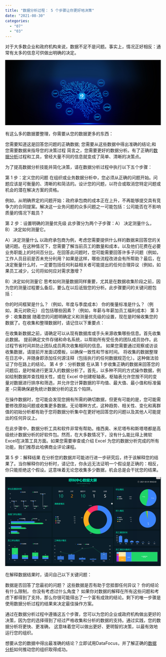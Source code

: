```yaml
---
title: "数据分析过程： 5 个步骤让你更好地决策"
date: "2021-08-30"
categories: 
  - "07"
  - "03"
---
```


对于大多数企业和政府机构来说，数据不足不是问题。事实上，情况正好相反：通常有太多的信息可供做出明确的决定。

![](images/解决方案页面2_02-1副本.jpg)

有这么多的数据要整理，你需要从您的数据更多的东西：

您需要知道这是回答您问题的正确数据; 您需要从这些数据中得出准确的结论;和 您需要数据来指导您的决策过程 简言之，您需要更好的数据分析。有了正确的[数据分析](https://www.datafocus.ai/)过程和工具，曾经大量不同的信息就变成了简单、清晰的决策点。

为了提高数据分析技能并简化决策，请在数据分析过程中执行以下五个步骤：

第 1 步：定义您的问题 在组织或业务数据分析中，您必须从正确的问题开始。问题应该是可衡量的、清晰的和简洁的。设计您的问题，以符合或取消您特定问题或机会的潜在解决方案的资格。

例如，从明确界定的问题开始：政府承包商的成本正在上升，不再能够提交具有竞争力的合同提案。解决这一业务问题的众多问题之一可能包括：公司能否在不影响质量的情况下裁员？

第 2 步：设置明确的测量优先级 此步骤分为两个子步骤：A） 决定测量什么，B） 决定如何测量它。

A）决定测量什么 以政府承包商为例，考虑您需要提供什么样的数据来回答您的关键问题。在这种情况下，您需要了解当前员工的数量和成本，以及他们花费在必要业务职能上的时间百分比。在回答此问题时，您可能需要回答许多子问题（例如，工作人员目前是否未充分利用？如果是这样，哪些流程改进会有所帮助？最后，在决定衡量什么时，一定要包括任何利益相关者可能提出的任何合理异议（例如，如果员工减少，公司将如何应对需求激增？

B）决定如何测量它 思考如何测量数据同样重要，尤其是在数据收集阶段之前，因为您的测量过程要么备后，要么在以后诋毁您的分析。此步骤要问的关键问题包括：

你的时间框架是什么？（例如，年度与季度成本） 你的衡量标准是什么？（例如，美元对欧元） 应包括哪些因素？（例如，年薪与年薪加员工福利成本） 第 3 步：收集数据 随着您的问题明确定义和测量优先级的设置，现在是时候收集您的数据了。在收集和整理数据时，请记住以下重要点：

在收集新数据之前，请确定可以从现有数据库或手头来源收集哪些信息。首先收集此数据。 提前确定文件存储和命名系统，以帮助所有受任务的团队成员协作。此过程节省时间并防止团队成员两次收集相同的信息。 如果您需要通过观察或访谈收集数据，请提前开发面试模板，以确保一致性和节省时间。 将收集的数据整理在日志中，并随身即添加任何源注释（包括执行的任何数据规范化）。这种做法验证了你在路上的结论。 第 4 步：分析数据 在从第 1 步收集正确的数据来回答您的问题后，是时候进行更深入的数据分析了。首先，以多种不同的方式操作数据，例如绘制数据并查找相关性，或在 Excel 中创建枢轴表。枢轴表允许您按不同的变量对数据进行排序和筛选，并允许您计算数据的平均值、最大值、最小值和标准偏差 -只需确保避免统计数据分析的这五个陷阱。

在操作数据时，您可能会发现您拥有所需的确切数据，但更有可能的是，您可能需要修改原始问题或收集更多数据。无论哪种方式，这种趋势、相关性、变化和离群值的初始分析都有助于您将数据分析集中在更好地回答您的问题以及其他人可能提出的任何异议上。

在此步骤中，数据分析工具和软件非常有帮助。维西奥、米尼塔布和斯塔塔都是高级统计数据分析的好软件包。然而，在大多数情况下，没有什么能比得上微软Excel在决策工具方面。如果您需要审查或介绍 Excel 为您的数据分析完成的所有功能，我们推荐此哈佛商业评论课程。

第 5 步：解释结果 在分析您的数据并可能进行进一步研究后，终于该解释您的结果了。当你解释你的分析时，请记住，你永远无法证明一个假设是正确的：相反，你只能拒绝这个假设。这意味着无论您收集多少数据，机会总是会干扰您的结果。

![](images/呼叫中心数据大屏.png)

在解释数据结果时，请问自己以下关键问题：

数据是否回答了您最初的问题？ 这些数据是否有助于您抵御任何异议？ 你的结论有什么限制， 你没有考虑过什么角度？ 如果你对数据的解释在所有这些问题和考虑下都得到了支持，那么你很可能得出了一个富有成效的结论。剩下的唯一步骤是使用数据分析过程的结果来决定最佳操作方案。

通过在数据分析过程中遵循这五个步骤，您可以为您的企业或政府机构做出更好的决策，因为您的选择得到了经过严格收集和分析的数据的支持。通过实践，您的数据分析将更快、更准确， 这意味着您可以做出更好、更明智的决策，以最有效地运行您的组织。

想要从您的数据中得出最准确的结论？立即试用DataFocus，并了解正确的[数据分析](https://www.datafocus.ai/)如何推动您的组织取得成功。
